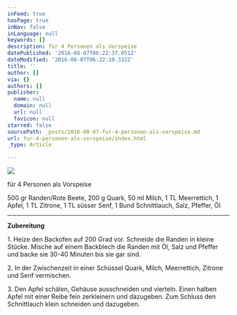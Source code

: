 ```yaml
---
inFeed: true
hasPage: true
inNav: false
inLanguage: null
keywords: []
description: für 4 Personen als Vorspeise
datePublished: '2016-08-07T06:22:37.051Z'
dateModified: '2016-08-07T06:22:10.332Z'
title: ''
author: []
via: {}
authors: []
publisher:
  name: null
  domain: null
  url: null
  favicon: null
starred: false
sourcePath: _posts/2016-08-07-fur-4-personen-als-vorspeise.md
url: fur-4-personen-als-vorspeise/index.html
_type: Article

---
```

![](https://the-grid-user-content.s3-us-west-2.amazonaws.com/8d7ba009-79ec-4498-8f77-e59782180605.jpg)

für 4 Personen als Vorspeise

500 gr Randen/Rote Beete, 200 g Quark, 50 ml Milch, 1 TL Meerrettich, 1 Apfel, 1 TL Zitrone, 1 TL süsser Senf, 1 Bund Schnittlauch, Salz, Pfeffer, Öl

****

**Zubereitung**

1\. Heize den Backofen auf 200 Grad vor. Schneide die Randen in kleine Stücke. Mische auf einem Backblech die Randen mit Öl, Salz und Pfeffer und backe sie 30-40 Minuten bis sie gar sind.

2\. In der Zwischenzeit in einer Schüssel Quark, Milch, Meerrettich, Zitrone und Senf vermischen. 

3\. Den Apfel schälen, Gehäuse ausschneiden und vierteln. Einen halben Apfel mit einer Reibe fein zerkleinern und dazugeben. Zum Schluss den Schnittlauch klein schneiden und dazugeben.